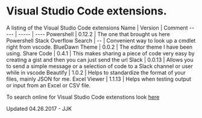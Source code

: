 
# Visual Studio Code extensions.
A listing of the Visual Studio Code extensions
Name | Version | Comment
----- | ----- | ----
Powershell | 0.12.2 | The one that brought us here
Powershell Stack Overflow Search | -- | Convenient way to look up a cmdlet right from vscode.
BlueDawn Theme | 0.0.2 | The editor theme I have been using.
Share Code | 0.4.1 | This makes sharing a piece of code very easy by creating a gist and then you can just send the url
Slack | 0.0.13 | Allows you to send a simple message or a selection of code to a Slack channel or user while in vscode
Beautify | 1.0.2 | Helps to standardize the format of your files, mainly JSON for me.
Excel Viewer | 1.1.13 | Helps when testing output or input from an Excel or CSV file.

To search online for Visual Studio Code extenstions look [here](https://marketplace.visualstudio.com/VSCode)

Updated 04.26.2017 - JJK